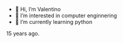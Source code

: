 - 👋 Hi, I’m Valentino
- 👀 I’m interested in computer enginnering
- 🌱 I’m currently learning python

15 years ago.

<!---
Valentino2006/Valentino2006 is a ✨ special ✨ repository because its `README.md` (this file) appears on your GitHub profile.
You can click the Preview link to take a look at your changes.
--->
